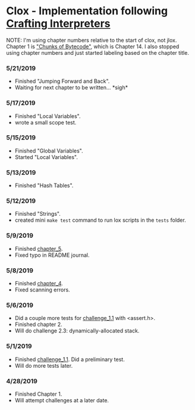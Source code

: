 # Clox - Implementation following [Crafting Interpreters](https://www.craftinginterpreters.com)

NOTE: I'm using chapter numbers relative to the start of clox, not jlox. Chapter 1 is ["Chunks of Bytecode"](http://www.craftinginterpreters.com/chunks-of-bytecode.html), which is Chapter 14. I also stopped using chapter numbers and just started labeling based on the chapter title.

### 5/21/2019
- Finished "Jumping Forward and Back".
- Waiting for next chapter to be written... \*sigh\*

### 5/17/2019
- Finished "Local Variables".
- wrote a small scope test.

### 5/15/2019
- Finished "Global Variables".
- Started "Local Variables".

### 5/13/2019
- Finished "Hash Tables".

### 5/12/2019
- Finished "Strings".
- created mini `make test` command to run lox scripts in the `tests` folder.

### 5/9/2019
- Finished [chapter_5](https://github.com/kjbrawner22/clox/tree/chapter_5).
- Fixed typo in README journal.

### 5/8/2019
- Finished [chapter_4](https://github.com/kjbrawner22/clox/tree/chapter_4).
- Fixed scanning errors.

### 5/6/2019
- Did a couple more tests for [challenge_1.1](https://github.com/kjbrawner22/clox/tree/challenge_1.1) with <assert.h>.
- Finished chapter 2.
- Will do challenge 2.3: dynamically-allocated stack.

### 5/1/2019
- Finished [challenge_1.1](https://github.com/kjbrawner22/clox/tree/challenge_1.1). Did a preliminary test.
- Will do more tests later.

### 4/28/2019
- Finished Chapter 1.
- Will attempt challenges at a later date.